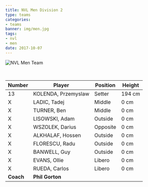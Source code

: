 ```yaml
---
title: NVL Men Division 2
type: teams
categories:
- teams
banner: img/men.jpg
tags:
- nvl
- men
date: 2017-10-07
---
```

![NVL Men Team](../../img/men.jpg)

<br/>

Number 	  | Player 				| Position | Height
------ 	  | ------ 				| -------- | -------
13 		  | KOLENDA, Przemyslaw | Setter   | 194 cm
X 		  | LADIC, Tadej 		| Middle   | 0 cm
X 		  | TURNER, Ben 		| Middle   | 0 cm
X 		  | LISOWSKI, Adam 		| Outside  | 0 cm
X 		  | WSZOLEK, Darius 	| Opposite | 0 cm
X 		  | ALKHALAF, Hossen 	| Outside  | 0 cm
X 		  | FLORESCU, Radu 		| Outside  | 0 cm
X 		  | BANWELL, Guy 		| Outside  | 0 cm
X 		  | EVANS, Ollie 		| Libero   | 0 cm
X 		  | RUEDA, Carlos 		| Libero   | 0 cm
**Coach** | **Phil Gorton**
